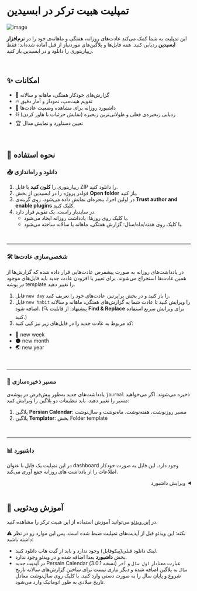 # تمپلیت هبیت ترکر در ابسیدین

![image](https://ifard.ir/img/1755378027311.webp)

این تمپلیت به شما کمک می‌کند عادت‌های روزانه، هفتگی و ماهانه‌ی خود را در **نرم‌افزار ابسیدین** ردیابی کنید. 
همه فایل‌ها و پلاگین‌های موردنیاز از قبل آماده شده‌اند؛ فقط ریپازیتوری را دانلود و در ابسیدین باز کنید.

<br>

## ✨ امکانات
- 📅 گزارش‌های خودکار هفتگی، ماهانه و سالانه
- 🔥 تقویم هیت‌مپ، نمودار و آمار دقیق
- 📌 داشبورد روزانه برای مشاهده وضعیت عادت‌ها
- ⛓️ ردیابی زنجیره‌ی فعلی و طولانی‌ترین زنجیره (نمایش جزئیات با هاور کردن)
- 🏆 تعیین دستاورد و نمایش مدال

<br>

## 🚀 نحوه استفاده

### 📥 دانلود و راه‌اندازی
1. ریپازیتوری را **کلون کنید** یا فایل ZIP را دانلود کنید. 
2. فولدر پروژه را در ابسیدین از بخش **Open folder** باز کنید.  
3. در اولین اجرا، پنجره‌ای نمایش داده می‌شود، روی گزینه‌ی **Trust author and enable plugins** کلیک کنید.  
4. در سایدبار راست، یک تقویم قرار دارد.  
   - با کلیک روی روزها: یادداشت روزانه ایجاد می‌شود.  
   - با کلیک روی هفته/ماه/سال: گزارش هفتگی، ماهانه یا سالانه ساخته می‌شود.  

<br>

---

### 🛠️ شخصی‌سازی عادت‌ها
در یادداشت‌های روزانه به صورت پیشفرض عادت‌هایی قرار داده شده که گزارش‌ها از همین عادت‌ها استخراج می‌شوند. برای تغییر یا افزودن عادت جدید باید فایل‌های موجود در پوشه template را تغییر دهید.
1. فایل `new day` را باز کنید و در بخش پراپرتیز، عادت‌های خود را تعریف کنید.  
2. فایل `new habit` را ویرایش کنید تا عادت شما به گزارش‌های هفتگی، ماهانه و سالانه اضافه شود.  (🔍 پیشنهاد: از قابلیت **Find & Replace** برای ویرایش سریع استفاده کنید.)
3. کد مربوط به عادت جدید را در فایل‌های زیر نیز کپی کنید:
- 📅 new week
- 🌑 new month
- 🌏 new year 

<br>

---

### 📂 مسیر ذخیره‌سازی
یادداشت‌های جدید به‌طور پیش‌فرض در پوشه‌ی `journal` ذخیره می‌شوند.  اگر می‌خواهید مسیر را تغییر دهید، باید تنظیمات دو پلاگین را ویرایش کنید:  
  1. پلاگین **Persian Calendar**: مسیر روزنوشت، هفته‌نوشت، ماه‌نوشت و سال‌نوشت  
  2. پلاگین **Templater**: بخش Folder template

<br>

---

### 📊 داشبورد
در این تمپلیت یک فایل با عنوان dashboard وجود دارد. این فایل به صورت خودکار اطلاعات را از یادداشت های روزانه جمع آوری می‌کند.


<details dir="rtl">
<summary>ویرایش داشبورد</summary>

ابتدای این فایل، بخشی به نام `CONFIG` وجود دارد که همه‌ی تنظیمات اصلی در آن قرار دارد:

<h4>محل فایل‌ها (from)</h4>

از این بخش باید محل روزنوشته‌ها را مشخص کنید. می‌توانید مسیر پوشه را وارد کنید یا تگی که در آنها استفاده کرده‌اید را تعیین کنید.
- **tags** : تگ موجود در روزنوشته‌ها
- **paths** : مسیر پوشه‌هایی که فایل‌ها در آن هستند


<h4>منبع تاریخ (dateSource)</h4>

در این بخش مشخص می‌کنید که تاریخ هر یادداشت از کجا خوانده شود. اگر `"filename"` باشد، تاریخ از نام فایل (مثل `2025-08-15.md`) خوانده می‌شود.  اگر `"frontmatter"` باشد، تاریخ از یک فیلد در بخش پراپرتیز (frontmatter) یادداشت خوانده می‌شود.  

- **type** : مقدار `"filename"` یا `"frontmatter"`
- **frontmatterField** : نام فیلد تاریخ در frontmatter
- **dateFormat** : فرمت تاریخ


<h4>تعریف عادت‌ها (habits)</h4>

در این بخش لیست عادت ها وارد می شود. هر عادت شامل ویژگی‌های زیر است:

- **id** : شناسه یکتا برای عادت
- **title** : نام و ایموجی عادت
- **field** : نام فیلدی که داده آن در یادداشت ذخیره می‌شود
- **type** : `"boolean"` (بلی/خیر) یا `"numeric"` (عددی)
- **unit** : واحد اندازه‌گیری برای نوع عددی. مثلا پومودورو یا ساعت  
- **progressMax** : بیشترین مقدار برای نوار پیشرفت

- **completeCondition** : شرط موفقیت. این بخش تعیین می‌کند که چه زمانی یک عادت کامل در نظر گرفته شود:  
  - **kind**: نوع مقایسه شامل:  
    - `"eq"` : مساوی بودن (مثلا دقیقا ۳۰ دقیقه مطالعه)  
    - `"gte"` : بیشتر یا مساوی بودن (مثلا حداقل ۳۰ دقیقه مطالعه)  
    - `"lte"` : کمتر یا مساوی بودن (مثلا حداکثر ۳۰ دقیقه مطالعه)  
  - **value**: مقدار مرجع برای مقایسه  

- **chain** : تنظیمات زنجیره:
  - **graceDays**: تعداد روز مجاز برای فاصله بین زنجیره‌ها
  - **cupEvery**: هر چند روز موفقیت یک کاپ تعلق بگیرد

- **achievement** : محدوده‌هایی برای نمایش مدال‌ها
- **lowerIsBetter** : برای زمانی که مقدار کمتر بهتر است مثل استفاده از شبکه های اجتماعی


**توضیح درباره graceDays (روز مهلت):**  
این گزینه تعیین می‌کند که در شمارش زنجیره، چند روز وقفه مجاز دارید:  
- اگر 0 باشد: هیچ ارفاقی وجود ندارد و زنجیره با یک روز وقفه قطع می‌شود.  
- اگر 1 باشد: یک روز وقفه مجاز است. یعنی اگر یک روز نتوانستید عادت را انجام دهید، زنجیره همچنان ادامه پیدا می‌کند. 

</details>


<br>

## 🎥 آموزش ویدئویی
در [این ویدئو](https://www.aparat.com/v/aevm2m1) می‌توانید آموزش استفاده از این هبیت ترکر را مشاهده کنید.



⚠️ نکته: این ویدئو قبل از آپدیت‌های تمپلیت ضبط شده است. پس این موارد رو در نظر داشته باشید:
- لینک دانلود قبلی(پیکوفایل) وجود ندارد و باید از گیت هاب دانلود کنید.
- بخش **داشبورد** بعدا اضافه شده و در ویدئو وجود ندارد.
- در آپدیت جدید Persain Calendar (نسخه 3.0.1) عبارت معنادار `اول سال` و `آخر سال` به پلاگین اضافه شده و دیگر نیازی نیست برای ساختن گزارش‌های سالانه تاریخ‌ شروع و پایان سال را به صورت دستی وارد کنید. با کلیک روی سال‌نوشت معادل تاریخ میلادی به طور اتوماتیک وارد می‌شود.